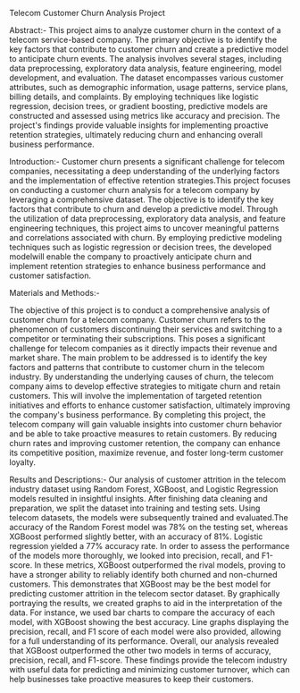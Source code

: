 Telecom Customer Churn Analysis Project

Abstract:-
This project aims to analyze customer churn in the context of a telecom service-based company. The primary objective is to identify the key factors that contribute to customer churn and create a predictive model to anticipate churn events. 
The analysis involves several stages, including data preprocessing, exploratory data analysis, feature engineering, model development, and evaluation. The dataset encompasses various customer attributes, such as
demographic information, usage patterns, service plans, billing details, and complaints. By employing techniques like logistic regression, decision trees, or gradient boosting, predictive models are constructed and assessed using metrics
like accuracy and precision. The project's findings provide valuable insights for implementing proactive retention strategies, ultimately reducing churn and enhancing overall business performance.

Introduction:-
Customer churn presents a significant challenge for telecom companies, necessitating a deep understanding of the underlying factors and the implementation of effective retention strategies.This project focuses 
on conducting a customer churn analysis for a telecom company by leveraging a comprehensive dataset. The objective is to identify the key factors that contribute to churn and develop a predictive model. Through 
the utilization of data preprocessing, exploratory data analysis, and feature engineering techniques, this project aims to uncover meaningful patterns and correlations associated with churn. By employing predictive 
modeling techniques such as logistic regression or decision trees, the developed modelwill enable the company to proactively anticipate churn and implement retention strategies to enhance business performance and customer satisfaction.

Materials and Methods:-

The objective of this project is to conduct a comprehensive analysis of customer churn for a telecom company. Customer churn refers to the phenomenon of customers discontinuing their services and switching to a competitor or terminating their subscriptions. This poses a significant challenge for telecom companies as it directly impacts their revenue and market share. 
The main problem to be addressed is to identify the key factors and patterns that contribute to customer churn in the telecom industry. By understanding the underlying causes of churn, the telecom company aims to develop effective strategies to mitigate churn and retain customers. This will involve the implementation of targeted retention initiatives and efforts to enhance customer satisfaction, ultimately improving the company's business performance. 
By completing this project, the telecom company will gain valuable insights into customer churn behavior and be able to take proactive measures to retain customers. By reducing churn rates and improving customer retention, the company can enhance its competitive position, maximize revenue, and foster long-term customer loyalty.

Results and Descriptions:-
Our analysis of customer attrition in the telecom industry dataset using Random Forest, XGBoost, and Logistic Regression models resulted in insightful insights. After finishing data cleaning and preparation, we split the dataset into training and testing sets. Using telecom datasets, the models were subsequently trained and evaluated.The accuracy of the Random Forest model was 78% on the testing set, whereas XGBoost performed slightly better, with an accuracy of 81%. Logistic regression yielded a 77% accuracy rate. In order to assess the performance of the models more thoroughly, we looked into precision, recall, and F1-score. In these metrics, XGBoost outperformed the rival models, proving to have a stronger ability to reliably identify both churned and non-churned customers. This demonstrates that XGBoost may be the best model for predicting customer attrition in the telecom sector dataset.
By graphically portraying the results, we created graphs to aid in the interpretation of the data. For instance, we used bar charts to compare the accuracy of each model, with XGBoost showing the best accuracy. Line graphs displaying the precision, recall, and F1 score of each model were also provided, allowing for a full understanding of its performance. Overall, our analysis revealed that XGBoost outperformed the other two models in terms of accuracy, precision, recall, and F1-score. These findings provide the telecom industry with useful data for predicting and minimizing customer turnover, which can help businesses take proactive measures to keep their customers.
